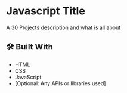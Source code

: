 # Javascript Title

A 30 Projects description and what is all about

## 🛠 Built With

- HTML
- CSS
- JavaScript
- [Optional: Any APIs or libraries used]
